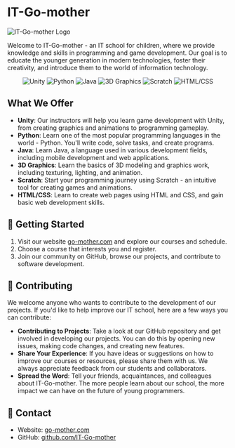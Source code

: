 # IT-Go-mother

![IT-Go-mother Logo](https://github.com/IT-Go-mother/it-go-mother.github.io/blob/main/assets/img/logo.png)

Welcome to IT-Go-mother - an IT school for children, where we provide knowledge and skills in programming and game development. Our goal is to educate the younger generation in modern technologies, foster their creativity, and introduce them to the world of information technology.

<p align="center">
  <img src="https://img.shields.io/badge/Language-Unity-blueviolet" alt="Unity">
  <img src="https://img.shields.io/badge/Language-Python-yellow" alt="Python">
  <img src="https://img.shields.io/badge/Language-Java-orange" alt="Java">
  <img src="https://img.shields.io/badge/3D Graphics-3D%20Graphics-brightgreen" alt="3D Graphics">
  <img src="https://img.shields.io/badge/Tool-Scratch-informational" alt="Scratch">
  <img src="https://img.shields.io/badge/Tool-HTML%2FCSS-red" alt="HTML/CSS">
</p>

## What We Offer

- **Unity**: Our instructors will help you learn game development with Unity, from creating graphics and animations to programming gameplay.
- **Python**: Learn one of the most popular programming languages in the world - Python. You'll write code, solve tasks, and create programs.
- **Java**: Learn Java, a language used in various development fields, including mobile development and web applications.
- **3D Graphics**: Learn the basics of 3D modeling and graphics work, including texturing, lighting, and animation.
- **Scratch**: Start your programming journey using Scratch - an intuitive tool for creating games and animations.
- **HTML/CSS**: Learn to create web pages using HTML and CSS, and gain basic web development skills.

## 🚀 Getting Started

1. Visit our website [go-mother.com](https://go-mother.com/) and explore our courses and schedule.
2. Choose a course that interests you and register.
3. Join our community on GitHub, browse our projects, and contribute to software development.

## 🤝 Contributing

We welcome anyone who wants to contribute to the development of our projects. If you'd like to help improve our IT school, here are a few ways you can contribute:

- **Contributing to Projects**: Take a look at our GitHub repository and get involved in developing our projects. You can do this by opening new issues, making code changes, and creating new features.
- **Share Your Experience**: If you have ideas or suggestions on how to improve our courses or resources, please share them with us. We always appreciate feedback from our students and collaborators.
- **Spread the Word**: Tell your friends, acquaintances, and colleagues about IT-Go-mother. The more people learn about our school, the more impact we can have on the future of young programmers.

## 📧 Contact

- Website: [go-mother.com](https://go-mother.com/)
- GitHub: [github.com/IT-Go-mother](https://github.com/IT-Go-mother)


